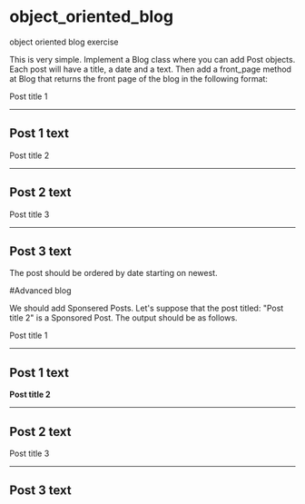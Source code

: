 # object_oriented_blog
object oriented blog exercise

This is very simple. Implement a Blog class where you can add Post objects. Each post will have a title, a date and a text. Then add a front_page method at Blog that returns the front page of the blog in the following format:

Post title 1
**************
Post 1 text
----------------
Post title 2
**************
Post 2 text
----------------
Post title 3
**************
Post 3 text
----------------
The post should be ordered by date starting on newest.

#Advanced blog

We should add Sponsered Posts. Let's suppose that the post titled: "Post title 2" is a Sponsored Post. The output should be as follows.

Post title 1
**************
Post 1 text
----------------
******Post title 2******
**************
Post 2 text
----------------
Post title 3
**************
Post 3 text
----------------

